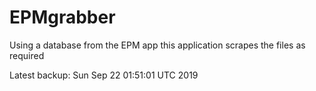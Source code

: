 # EPMgrabber
Using a database from the EPM app this application scrapes the files as required


Latest backup: Sun Sep 22 01:51:01 UTC 2019
